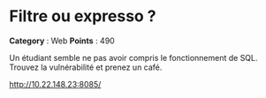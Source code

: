 # Filtre ou expresso ?

**Category** : Web
**Points** : 490

Un étudiant semble ne pas avoir compris le fonctionnement de SQL.
Trouvez la vulnérabilité et prenez un café.

http://10.22.148.23:8085/




